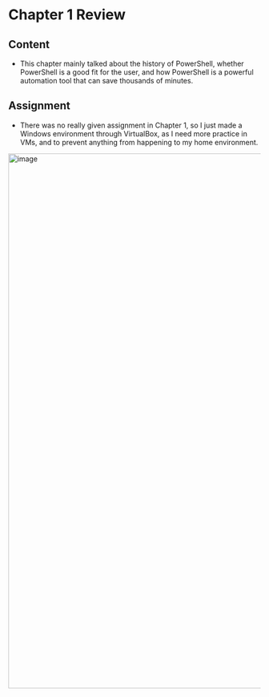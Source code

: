 # Chapter 1 Review

## Content
* This chapter mainly talked about the history of PowerShell, whether PowerShell is a good fit for the user, and how PowerShell is a powerful automation tool that can save thousands of minutes.

## Assignment
* There was no really given assignment in Chapter 1, so I just made a Windows environment through VirtualBox, as I need more practice in VMs, and to prevent anything from happening to my home environment.



<img width="1916" height="1067" alt="image" src="https://github.com/user-attachments/assets/684a29fc-9449-4797-a799-835ee8b895be" />
